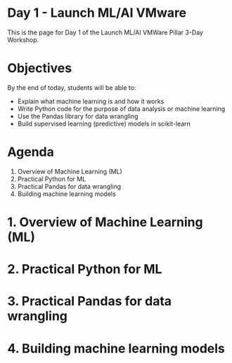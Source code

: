 # Day 1 - Launch ML/AI VMware
This is the page for Day 1 of the Launch ML/AI VMWare Pillar 3-Day Workshop.

# Objectives
By the end of today, students will be able to:

- Explain what machine learning is and how it works
- Write Python code for the purpose of data analysis or machine learning
- Use the Pandas library for data wrangling 
- Build supervised learning (predictive) models in scikit-learn

# Agenda
1. Overview of Machine Learning (ML)
2. Practical Python for ML
3. Practical Pandas for data wrangling
4. Building machine learning models

# 1. Overview of Machine Learning (ML)

# 2. Practical Python for ML

# 3. Practical Pandas for data wrangling

# 4. Building machine learning models

